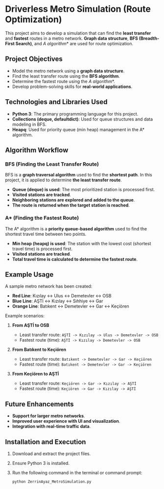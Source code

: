 # Driverless Metro Simulation (Route Optimization)

This project aims to develop a simulation that can find the **least transfer** and **fastest** routes in a metro network. **Graph data structure**, **BFS (Breadth-First Search)**, and **A* algorithm** are used for route optimization.

##  Project Objectives

- Model the metro network using a **graph data structure**.
- Find the least transfer route using the **BFS algorithm**.
- Determine the fastest route using the **A* algorithm**.
- Develop problem-solving skills for **real-world applications**.

##  Technologies and Libraries Used

- **Python 3**: The primary programming language for this project.
- **Collections (deque, defaultdict)**: Used for queue structures and data modeling in BFS.
- **Heapq**: Used for priority queue (min heap) management in the A* algorithm.

##  Algorithm Workflow

### BFS (Finding the Least Transfer Route)
BFS is a **graph traversal algorithm** used to find the **shortest path**. In this project, it is applied to determine **the least transfer route**.

- **Queue (deque) is used**: The most prioritized station is processed first.
- **Visited stations are tracked**.
- **Neighboring stations are explored and added to the queue**.
- **The route is returned when the target station is reached**.

### A* (Finding the Fastest Route)
The A* algorithm is a **priority queue-based algorithm** used to find the shortest travel time between two points.

- **Min heap (heapq) is used**: The station with the lowest cost (shortest travel time) is processed first.
- **Visited stations are tracked**.
- **Total travel time is calculated to determine the fastest route**.

##  Example Usage

A sample metro network has been created:

- **Red Line**: Kızılay ↔ Ulus ↔ Demetevler ↔ OSB
- **Blue Line**: AŞTİ ↔ Kızılay ↔ Sıhhiye ↔ Gar
- **Orange Line**: Batıkent ↔ Demetevler ↔ Gar ↔ Keçiören

Example scenarios:

1. **From AŞTİ to OSB**
   - Least transfer route: `AŞTİ -> Kızılay -> Ulus -> Demetevler -> OSB`
   - Fastest route (time): `AŞTİ -> Kızılay -> Demetevler -> OSB`

2. **From Batıkent to Keçiören**
   - Least transfer route: `Batıkent -> Demetevler -> Gar -> Keçiören`
   - Fastest route (time): `Batıkent -> Demetevler -> Gar -> Keçiören`

3. **From Keçiören to AŞTİ**
   - Least transfer route: `Keçiören -> Gar -> Kızılay -> AŞTİ`
   - Fastest route (time): `Keçiören -> Gar -> Kızılay -> AŞTİ`

##  Future Enhancements

- **Support for larger metro networks**.
- **Improved user experience with UI and visualization**.
- **Integration with real-time traffic data**.

##  Installation and Execution

1. Download and extract the project files.
2. Ensure Python 3 is installed.
3. Run the following command in the terminal or command prompt:

   ```bash
   python ZerrinAyaz_MetroSimulation.py
